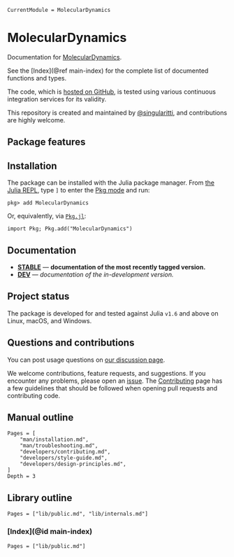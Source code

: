 ```@meta
CurrentModule = MolecularDynamics
```

# MolecularDynamics

Documentation for [MolecularDynamics](https://github.com/singularitti/MolecularDynamics.jl).

See the [Index](@ref main-index) for the complete list of documented functions
and types.

The code, which is [hosted on GitHub](https://github.com/singularitti/MolecularDynamics.jl), is tested
using various continuous integration services for its validity.

This repository is created and maintained by
[@singularitti](https://github.com/singularitti), and contributions are highly welcome.

## Package features



## Installation

The package can be installed with the Julia package manager.
From [the Julia REPL](https://docs.julialang.org/en/v1/stdlib/REPL/), type `]` to enter
the [Pkg mode](https://docs.julialang.org/en/v1/stdlib/REPL/#Pkg-mode) and run:

```julia-repl
pkg> add MolecularDynamics
```

Or, equivalently, via [`Pkg.jl`](https://pkgdocs.julialang.org/v1/):

```@repl
import Pkg; Pkg.add("MolecularDynamics")
```

## Documentation

- [**STABLE**](https://singularitti.github.io/MolecularDynamics.jl/stable) — **documentation of the most recently tagged version.**
- [**DEV**](https://singularitti.github.io/MolecularDynamics.jl/dev) — _documentation of the in-development version._

## Project status

The package is developed for and tested against Julia `v1.6` and above on Linux, macOS, and
Windows.

## Questions and contributions

You can post usage questions on
[our discussion page](https://github.com/singularitti/MolecularDynamics.jl/discussions).

We welcome contributions, feature requests, and suggestions. If you encounter any problems,
please open an [issue](https://github.com/singularitti/MolecularDynamics.jl/issues).
The [Contributing](@ref) page has
a few guidelines that should be followed when opening pull requests and contributing code.

## Manual outline

```@contents
Pages = [
    "man/installation.md",
    "man/troubleshooting.md",
    "developers/contributing.md",
    "developers/style-guide.md",
    "developers/design-principles.md",
]
Depth = 3
```

## Library outline

```@contents
Pages = ["lib/public.md", "lib/internals.md"]
```

### [Index](@id main-index)

```@index
Pages = ["lib/public.md"]
```
